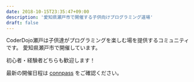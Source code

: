 ```yaml
---
date: 2018-10-15T23:35:47+09:00
description: '愛知県瀬戸市で開催する子供向けプログラミング道場'
draft: false
---
```


CoderDojo瀬戸は子供達がプログラミングを楽しむ場を提供するコミュニティです。
愛知県瀬戸市で開催しています。

初心者・経験者どちらも歓迎します！

最新の開催日程は [connpass](https://coderdojo-seto.connpass.com/) をご確認ください。
